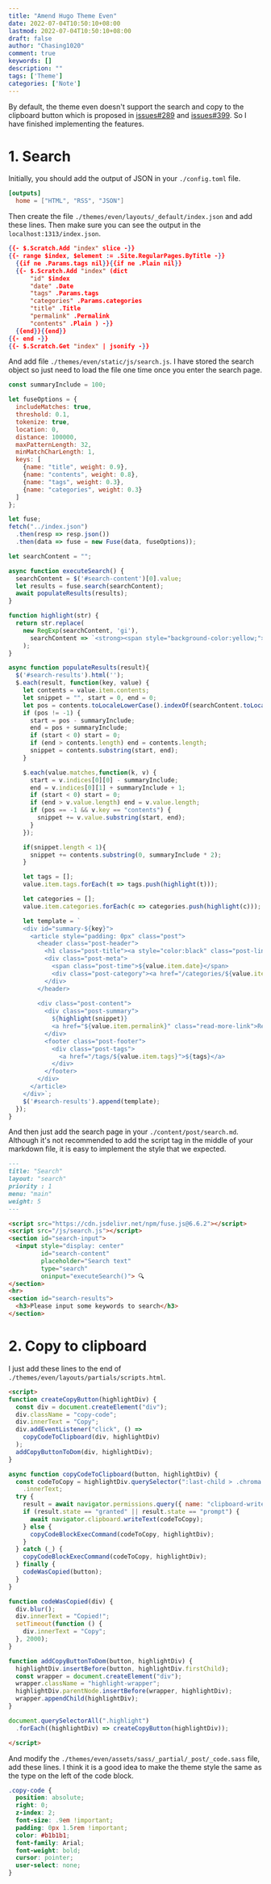 ```yaml
---
title: "Amend Hugo Theme Even"
date: 2022-07-04T10:50:10+08:00
lastmod: 2022-07-04T10:50:10+08:00
draft: false
author: "Chasing1020"
comment: true
keywords: []
description: ""
tags: ['Theme']
categories: ['Note']
---
```


By default, the theme even doesn't support the search and copy to the clipboard button which is proposed in [issues#289](https://github.com/olOwOlo/hugo-theme-even/issues/289) and [issues#399](https://github.com/olOwOlo/hugo-theme-even/issues/339). So I have finished implementing the features.

# 1. Search
Initially, you should add the output of JSON in your `./config.toml` file.

```toml
[outputs]
  home = ["HTML", "RSS", "JSON"]
```

Then create the file `./themes/even/layouts/_default/index.json` and add these lines. Then make sure you can see the output in the `localhost:1313/index.json`.

```json
{{- $.Scratch.Add "index" slice -}}
{{- range $index, $element := .Site.RegularPages.ByTitle -}}
  {{if ne .Params.tags nil}}{{if ne .Plain nil}}
  {{- $.Scratch.Add "index" (dict 
      "id" $index 
      "date" .Date 
      "tags" .Params.tags 
      "categories" .Params.categories 
      "title" .Title
      "permalink" .Permalink 
      "contents" .Plain ) -}}
  {{end}}{{end}}
{{- end -}}
{{- $.Scratch.Get "index" | jsonify -}}
```

And add file `./themes/even/static/js/search.js`. I have stored the search object so just need to load the file one time once you enter the search page.

```javascript
const summaryInclude = 100;

let fuseOptions = {
  includeMatches: true,
  threshold: 0.1,
  tokenize: true,
  location: 0,
  distance: 100000,
  maxPatternLength: 32,
  minMatchCharLength: 1,
  keys: [
    {name: "title", weight: 0.9},
    {name: "contents", weight: 0.8},
    {name: "tags", weight: 0.3},
    {name: "categories", weight: 0.3}
  ]
};

let fuse; 
fetch("../index.json")
  .then(resp => resp.json())
  .then(data => fuse = new Fuse(data, fuseOptions));

let searchContent = "";

async function executeSearch() {
  searchContent = $('#search-content')[0].value;
  let results = fuse.search(searchContent);
  await populateResults(results);
}

function highlight(str) { 
  return str.replace(
    new RegExp(searchContent, 'gi'),
      searchContent => `<strong><span style="background-color:yellow;">${searchContent}</span></strong>`
    );
}

async function populateResults(result){
  $('#search-results').html('');
  $.each(result, function(key, value) {
    let contents = value.item.contents;
    let snippet = "", start = 0, end = 0;
    let pos = contents.toLocaleLowerCase().indexOf(searchContent.toLocaleLowerCase());
    if (pos != -1) {
      start = pos - summaryInclude;
      end = pos + summaryInclude;
      if (start < 0) start = 0;
      if (end > contents.length) end = contents.length;
      snippet = contents.substring(start, end);
    }

    $.each(value.matches,function(k, v) {
      start = v.indices[0][0] - summaryInclude;
      end = v.indices[0][1] + summaryInclude + 1;
      if (start < 0) start = 0;
      if (end > v.value.length) end = v.value.length;
      if (pos == -1 && v.key == "contents") {
        snippet += v.value.substring(start, end);
      }
    });

    if(snippet.length < 1){
      snippet += contents.substring(0, summaryInclude * 2);
    }

    let tags = [];
    value.item.tags.forEach(t => tags.push(highlight(t)));

    let categories = [];
    value.item.categories.forEach(c => categories.push(highlight(c)));

    let template = `
    <div id="summary-${key}">
      <article style="padding: 0px" class="post">
        <header class="post-header">
          <h1 class="post-title"><a style="color:black" class="post-link" href="${value.item.permalink}">${highlight(value.item.title)}</a></h1>
          <div class="post-meta">
            <span class="post-time">${value.item.date}</span>
            <div class="post-category"><a href="/categories/${value.item.categories}/"> ${categories} </a></div>
          </div>
        </header>
        
        <div class="post-content">
          <div class="post-summary">
            ${highlight(snippet)}
            <a href="${value.item.permalink}" class="read-more-link">Read more...</a>
          </div>
          <footer class="post-footer">
            <div class="post-tags">
              <a href="/tags/${value.item.tags}">${tags}</a>
            </div>
          </footer>
        </div>
      </article>
    </div>`;
    $('#search-results').append(template);
  });
}
```

And then just add the search page in your `./content/post/search.md`. Although it's not recommended to add the script tag in the middle of your markdown file, it is easy to implement the style that we expected.

```markdown
---
title: "Search"
layout: "search"
priority : 1
menu: "main"
weight: 5
---

<script src="https://cdn.jsdelivr.net/npm/fuse.js@6.6.2"></script>
<script src="/js/search.js"></script>
<section id="search-input">
  <input style="display: center" 
         id="search-content" 
         placeholder="Search text" 
         type="search" 
         oninput="executeSearch()"> 🔍 
</section>
<hr>
<section id="search-results">
  <h3>Please input some keywords to search</h3>
</section>
```

# 2. Copy to clipboard

I just add these lines to the end of `./themes/even/layouts/partials/scripts.html`.

```html
<script>
function createCopyButton(highlightDiv) {
  const div = document.createElement("div");
  div.className = "copy-code";
  div.innerText = "Copy";
  div.addEventListener("click", () =>
    copyCodeToClipboard(div, highlightDiv)
  );
  addCopyButtonToDom(div, highlightDiv);
}

async function copyCodeToClipboard(button, highlightDiv) {
  const codeToCopy = highlightDiv.querySelector(":last-child > .chroma > code")
    .innerText;
  try {
    result = await navigator.permissions.query({ name: "clipboard-write" });
    if (result.state == "granted" || result.state == "prompt") {
      await navigator.clipboard.writeText(codeToCopy);
    } else {
      copyCodeBlockExecCommand(codeToCopy, highlightDiv);
    }
  } catch (_) {
    copyCodeBlockExecCommand(codeToCopy, highlightDiv);
  } finally {
    codeWasCopied(button);
  }
}

function codeWasCopied(div) {
  div.blur();
  div.innerText = "Copied!";
  setTimeout(function () {
    div.innerText = "Copy";
  }, 2000);
}

function addCopyButtonToDom(button, highlightDiv) {
  highlightDiv.insertBefore(button, highlightDiv.firstChild);
  const wrapper = document.createElement("div");
  wrapper.className = "highlight-wrapper";
  highlightDiv.parentNode.insertBefore(wrapper, highlightDiv);
  wrapper.appendChild(highlightDiv);
}

document.querySelectorAll(".highlight")
  .forEach((highlightDiv) => createCopyButton(highlightDiv));

</script>
```

And modify the `./themes/even/assets/sass/_partial/_post/_code.sass` file, add these lines. I think it is a good idea to make the theme style the same as the type on the left of the code block.

```scss
.copy-code {
  position: absolute;
  right: 0;
  z-index: 2;
  font-size: .9em !important;
  padding: 0px 1.5rem !important;
  color: #b1b1b1;
  font-family: Arial;
  font-weight: bold;
  cursor: pointer;
  user-select: none;
}
```